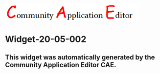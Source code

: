 ![CAE](https://github.com/PhilCAEOrg/frontendComponent-Widget-20-05-002/blob/gh-pages/img/logo.png)  

Widget-20-05-002
===================


This widget was automatically generated by the Community Application Editor CAE.  
---------------
